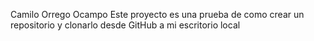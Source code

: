 Camilo Orrego Ocampo
Este proyecto es una prueba de como crear un repositorio y clonarlo desde GitHub a mi escritorio local
